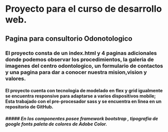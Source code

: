 # Proyecto para el curso de desarrollo web.

## Pagina para consultorio Odonotologico 

### El proyecto consta de un index.html y 4 paginas adicionales donde podemos observar los procedimientos, la galeria de imagenes del centro odontologico, un formulario de contactos y una pagina para dar a conocer nuestra mision,vision y valores.

#### El proyecto cuenta con tecnologia de modelado en flex y grid igualmente se encuentra responsive para adaptarse a varios dispositivos mobile; Esta trabajado con el pre-procesador sass y se encuentra en linea en un repositorio de GitHub.

##### ##### En los componentes posee framework bootstrap , tipografia de google fonts paleta de colores de Adobe Color.